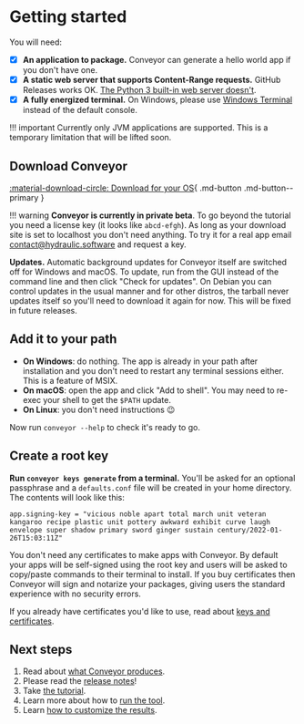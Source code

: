 # Getting started

You will need:

- [x] **An application to package.** Conveyor can generate a hello world app if you don't have one.
- [x] **A static web server that supports Content-Range requests.** GitHub Releases works OK. [The Python 3 built-in web server doesn't](https://github.com/python/cpython/issues/86809). 
- [x] **A fully energized terminal.** On Windows, please use [Windows Terminal](https://apps.microsoft.com/store/detail/windows-terminal/9N0DX20HK701) instead of the default console.

!!! important
    Currently only JVM applications are supported. This is a temporary limitation that will be lifted soon.

## Download Conveyor

[ :material-download-circle: Download for your OS](https://downloads.hydraulic.dev/conveyor/download.html){ .md-button .md-button--primary }

!!! warning
    **Conveyor is currently in private beta**. To go beyond the tutorial you need a license key (it looks like `abcd-efgh`). As long as your download site is set to localhost you don't need anything. To try it for a real app email [contact@hydraulic.software](mailto:contact@hydraulic.software) and request a key.

**Updates.** Automatic background updates for Conveyor itself are switched off for Windows and macOS. To update, run from the GUI instead of the command line and then click "Check for updates". On Debian you can control updates in the usual manner and for other distros, the tarball never updates itself so you'll need to download it again for now. This will be fixed in future releases.

## Add it to your path

* **On Windows**: do nothing. The app is already in your path after installation and you don't need to restart any terminal sessions either. This is a feature of MSIX.
* **On macOS**: open the app and click "Add to shell". You may need to re-exec your shell to get the `$PATH` update.
* **On Linux**: you don't need instructions :wink:

Now run `conveyor --help` to check it's ready to go.

## Create a root key

**Run `conveyor keys generate` from a terminal.** You'll be asked for an optional passphrase and a `defaults.conf` file will be created in your home directory. The contents will look like this:

```
app.signing-key = "vicious noble apart total march unit veteran kangaroo recipe plastic unit pottery awkward exhibit curve laugh envelope super shadow primary sword ginger sustain century/2022-01-26T15:03:11Z"
```

You don't need any certificates to make apps with Conveyor. By default your apps will be self-signed using the root key and users will be asked to copy/paste commands to their terminal to install. If you buy certificates then Conveyor will sign and notarize your packages, giving users the standard experience with no security errors.

If you already have certificates you'd like to use, read about [keys and certificates](keys-and-certificates.md).

## Next steps

1. Read about [what Conveyor produces](outputs.md).
1. Please read the [release notes](release-notes.md)!
1. Take [the tutorial](tutorial.md).
1. Learn more about how to [run the tool](running.md).
1. Learn [how to customize the results](configs/index.md).
